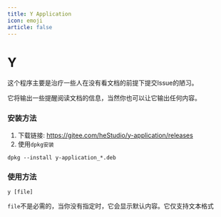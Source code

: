 ```yaml
---
title: Y Application
icon: emoji
article: false
---
```


# Y

这个程序主要是治疗一些人在没有看文档的前提下提交Issue的陋习。

它将输出一些提醒阅读文档的信息，当然你也可以让它输出任何内容。

### 安装方法
1. 下载链接: https://gitee.com/heStudio/y-application/releases
2. 使用`dpkg安装`
```shell
dpkg --install y-application_*.deb
```

### 使用方法
```shell
y [file]
```

`file`不是必需的，当你没有指定时，它会显示默认内容。它仅支持文本格式

